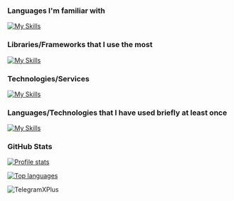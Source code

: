 ### Languages I'm familiar with

[![My Skills](https://skillicons.dev/icons?i=py,go,js,ts,nim,c,lua)](https://skillicons.dev)

### Libraries/Frameworks that I use the most

[![My Skills](https://skillicons.dev/icons?i=flask,fastapi,svelte,prisma)](https://skillicons.dev)

### Technologies/Services

[![My Skills](https://skillicons.dev/icons?i=sqlite,postgres,mysql,supabase,mongodb,obsidian,nodejs,raspberrypi)](https://skillicons.dev)

### Languages/Technologies that I have used briefly at least once

[![My Skills](https://skillicons.dev/icons?i=php,cpp,java,bash,powershell,arduino,express,django,jquery,docker)](https://skillicons.dev)

### GitHub Stats

[![Profile stats](https://github-readme-stats.vercel.app/api?username=TelegramXPlus&theme=react&title_color=36BCF7&bg_color=2a2f38&hide_border=true&count_private=true)](https://github.com/anuraghazra/github-readme-stats)

[![Top languages](https://github-readme-stats.vercel.app/api/top-langs/?username=TelegramXPlus&layout=compact&theme=react&title_color=36BCF7&bg_color=2a2f38&hide_border=true&count_private=true)](https://github.com/anuraghazra/github-readme-stats)
<p align="left"> <img src="https://komarev.com/ghpvc/?username=TelegramXPlus&label=Profile%20views&color=0e75b6&style=flat" alt="TelegramXPlus" /> </p>
